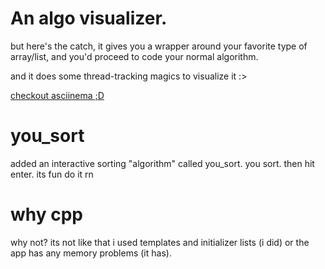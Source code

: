 # An algo visualizer.
but here's the catch, it gives you a wrapper around your favorite type of array/list, and you'd proceed to code your normal algorithm.

and it does some thread-tracking magics to visualize it :>

[checkout asciinema ;D](https://asciinema.org/a/4T9rrtDPJ82C5hCM8iOb0ondt)

# you_sort
added an interactive sorting "algorithm" called you_sort. you sort. then hit
enter. its fun do it rn

# why cpp
why not? its not like that i used templates and initializer lists (i did) or the
app has any memory problems (it has).
